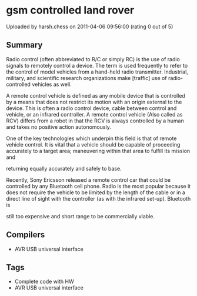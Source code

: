 # gsm controlled land rover

Uploaded by harsh.chess on 2011-04-06 09:56:00 (rating 0 out of 5)

## Summary

Radio control (often abbreviated to R/C or simply RC) is the use of radio signals to remotely control a device. The term is used frequently to refer to the control of model vehicles from a hand-held radio transmitter. Industrial, military, and scientific research organizations make [traffic] use of radio-controlled vehicles as well.


A remote control vehicle is defined as any mobile device that is controlled by a means that does not restrict its motion with an origin external to the device. This is often a radio control device, cable between control and vehicle, or an infrared controller. A remote control vehicle (Also called as RCV) differs from a robot in that the RCV is always controlled by a human and takes no positive action autonomously.


One of the key technologies which underpin this field is that of remote vehicle control. It is vital that a vehicle should be capable of proceeding accurately to a target area; maneuvering within that area to fulfill its mission and  

returning equally accurately and safely to base.


Recently, Sony Ericsson released a remote control car that could be controlled by any Bluetooth cell phone. Radio is the most popular because it does not require the vehicle to be limited by the length of the cable or in a direct line of sight with the controller (as with the infrared set-up). Bluetooth is  

still too expensive and short range to be commercially viable.

## Compilers

- AVR USB universal interface

## Tags

- Complete code with HW
- AVR USB universal interface
